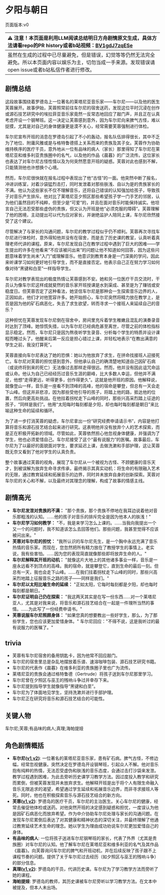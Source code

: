 # 夕阳与朝日
页面版本:v0
 

| :warning: 注意！本页面是利用LLM阅读总结明日方舟剧情原文生成，具体方法请看repo的PR history或者b站视频：[BV1gdJ7zqESe](https://www.bilibili.com/video/BV1gdJ7zqESe/)         |
|:----------------------------|
| 虽然在生成的过程中已尽量避免，但是错误，幻觉等等仍然无法完全避免。所以本页面内容以娱乐为主，切勿当成一手来源。发现错误请open issue或者b站私信作者进行修改。|



## 剧情总结
这段故事围绕着罗德岛上一位著名的莱塔尼亚音乐家——车尔尼——以及他的医生芙蓉展开。故事伊始，芙蓉照常前往车尔尼的宿舍送药，发现这位平时沉浸在创作或源石技艺研究中的埃拉菲亚音乐家竟然一反常态地回应了敲门声，并且正在认真考虑开设一个钢琴班。这一决定让芙蓉感到意外，因为车尔尼向来脾气古怪，难以捉摸，尤其是对自己的身体健康更是漠不关心，经常需要芙蓉强制进行体检。

车尔尼宣布开班的消息在罗德岛引起了不小的轰动，报名队伍排得很长，其中不乏为了地位、附庸风雅或是与格特鲁德搭上关系而来的贵族及其子女。芙蓉作为协助维持秩序的医疗干员，意外地从一位有品味的病人（家长）那里得知了车尔尼在莱塔尼亚和维多利亚贵族圈中的名气，以及他的作品《晨暮》的广泛流传。这位家长也表达了对车尔尼古怪性情以及为何突然愿意开班的疑惑。芙蓉对此也感到不解，只能猜测他也许想换个心境。

然而，车尔尼很快就在报名过程中表现出了他“古怪”的一面。他突然中断了报名，冲进训练室，对着沙袋猛烈击打，同时发泄着对那些肤浅、自以为是的贵族家长的不满。他认为这些家长不仅不理解音乐，还将自己错误的认知强加给孩子，导致孩子对音乐产生排斥。他对比了莱塔尼亚夕照区那些希望孩子学一门手艺的邻居，认为他们虽然目的不纯粹，但至少是“可爱”的，并且在面对音乐时能保持诚实。他坦言自己无法忍受那些虚伪的贵族，但又认为开班是他“必须克服的障碍”。芙蓉理解了他的困境，主动提出可以代为应对家长，并谢绝监护人陪同上课，车尔尼欣然接受了这个建议。

尽管解决了与家长的沟通问题，车尔尼的教学过程似乎仍不顺利。芙蓉再次寻找车尔尼进行体检时，意外得知他并没有在宿舍，而是去了历史课的教室，认真听着真理老师代讲的课程。原来，车尔尼发现自己在教学过程中遇到了巨大的困难——学生提出的许多在他看来“不应该被问出来”的问题让他不知道如何回答，因为这些问题意味着学生尚未“入门”或理解音乐。他意识到教育本身是一门深奥的学问，因此来听课学习如何更好地引导学生，而不是直接否定。他表示自己正在努力学习如何像对待“黑键和白垩”一样指导学生。

车尔尼对教学表现出的极度热情让芙蓉感到不安。她和另一位医疗干员交流时，干员认为像车尔尼这样成就斐然的音乐家开班授课是水到渠成、甚至是为了赚钱或安稳度日。但芙蓉否定了这种看法，她坚信车尔尼是那种会一生探索音乐边界的人，正因如此，他们才对他宽容许多。她开始担心，车尔尼突然将精力放在教学上，是否是因为他的矿石病恶化，失去了求生欲望，转而寻求一个接班人来延续自己的音乐？

这种担忧在芙蓉发现车尔尼倒在宿舍中，房间里充斥着学生稚嫩且混乱的演奏录音时达到了顶峰。她惊慌失措，以为车尔尼已经病危甚至离世，尽管之前的体检指标显示稳定。然而，车尔尼只是因为熬夜听学生录音、分析每个学生的特质并设计课程而睡过头了。他醒来后第一反应是担心错过上课，并轻松地表示“在教出满意的学生之前，我没打算死”。

芙蓉直接向车尔尼表达了她的恐惧：她以为他放弃了求生，在拼命找接班人迎接死亡。车尔尼对芙蓉的担忧感到意外，但他承认自己的确清楚地知道自己因矿石病（或说终将到来的死亡）无法像过去那样走得很远。然而，他并没有因此诅咒命运或认命。他认为自己已经经历过音乐生涯的巅峰，比大多数人幸运，但他并不满足，他想“走得更远，听得更多，创作得更久”。这就是他开班的原因。他解释说，就像登山一样，音乐是一座看不到顶峰的高峰，他的宿命是攀登，但总有一天会走下山峰。但这并非悲凉，因为那些受他引导的孩子，将踏上他的路，抵达他的位置，然后向更高处挑战。在他拄着拐杖走下山峰的同时，那些兴高采烈踏上征途的孩子，“同样是我们”。他用“太阳每时每刻都是夕阳，却也每时每刻都是朝日”来比喻这种生命的延续和循环。

为了进一步打消芙蓉的疑虑，车尔尼拿出一份“研究经费申请请示书”，内容是他打算将音乐和源石技艺结合起来进行研究。这表明他并没有放弃个人的艺术探索，而是正在积极开拓新的领域。尽管如此，芙蓉依然担心他忽视身体健康，并强调为了学生，他也必须爱惜自己。车尔尼接受了这个“最有说服力”的医嘱。故事最后，车尔尼为了以最好的面貌面对学生，要求延迟上课，去做洗漱和手部护理，这让芙蓉既无奈又看到了他对学生的认真负责。

整个故事通过芙蓉的视角，展现了车尔尼从一个被视为古怪、不顾健康的音乐天才，到被误解为放弃生命寻求传承，最终揭示其真实动机：将生命的有限融入艺术的无限，通过教育延续和拓展音乐的边界，同时并未放弃自身的创新探索。芙蓉对车尔尼的关心和不解，以及最终对其理念的理解，构成了故事的情感主线。
## 剧情高光
*   **车尔尼发泄对贵族的不满：** "那个贵族，那个贵族不停地在我耳边说着他对音乐那粗浅的认知。......他的孩子对音乐的排斥完全是因为他本人的肤浅！"
*   **车尔尼学习如何教学：** "不，我是来学习怎么上课的。......当我向我提出一个又一个的问题时，我不知道该怎么去回答他们。那些问题，我甚至觉得不应该被问出来。"
*   **芙蓉对车尔尼的担忧：** "我所认识的车尔尼先生，是一个胸中永远充满了音乐热情的音乐家。而现在，您忽然把所有精力放在了教授学生的事情上。老实说，我有些害怕。......因为您的表现简直就像那些即将放弃生命的人。"
*   **车尔尼解释其开班的动机：** "就像这片大地上的其他诸多事业一样，音乐是一座永远看不到顶点的高峰。我的宿命，就是攀登它，直到生命的最后一刻。但总有一天，我也会走下山峰。......在我们拄着拐杖走下山峰的同时，那些兴高采烈地踏上征服音乐之路的孩子——同样是我们。"
*   **车尔尼以太阳比喻生命的延续：** "正如太阳，它每时每刻都是夕阳，却也每时每刻都是朝日。"
*   **车尔尼证明自己仍在探索：** "我这两天其实是在写一份东西......对一个莱塔尼亚人，尤其是对我来说，将音乐和源石技艺结合在一起是一件理所当然的事情。......为此写了一份经费申请书。"
*   **芙蓉说服车尔尼照顾身体：** "如果您真的想要教出一些好学生，那么，为了那些学生，您也应该更加爱惜身体。" 车尔尼回应："不得不说，这是我听过的最有说服力的医嘱了。"
## trivia
*   芙蓉有车尔尼宿舍的备用钥匙卡，因为他常不回应敲门。
*   车尔尼的宿舍里总是杂乱地摆放着乐谱、速溶咖啡包装、源石技艺研究书籍。
*   车尔尼的代表作《晨暮》在维多利亚的贵族圈子里也广为流传。
*   莱塔尼亚的贵族会通过格特鲁德（Gertrude）将孩子送到车尔尼那里学习。
*   车尔尼曾在夕照区与巫王的残响斗争过并幸存下来。
*   车尔尼提到指导学生就像指导“黑键和白垩”。
*   车尔尼为了体面地见学生，坚持洗漱并进行手部护理。
*   车尔尼正在研究将音乐和源石技艺结合的可能性。
## 关键人物
车尔尼;芙蓉;有品味的病人;真理;海帕提娅
## 角色剧情概括
-   **车尔尼([v1](../chars/char_4047_pianst.md),[v2](../char_v3/char_4047_pianst.md))**: 一位著名的莱塔尼亚音乐家，患有矿石病。脾气古怪，不修边幅，经常忽视健康。突然决定在罗德岛开设钢琴班，引起众人不解。他对音乐抱有纯粹的热情，无法忍受虚伪和肤浅的音乐态度，会通过击打沙袋来发泄。教学过程遇到困难，为此去旁听历史课学习教学方法。因过度投入教学和研究而累倒，但被芙蓉发现并未放弃求生。他解释开班是出于将个人有限生命融入音乐无限追求的渴望，希望通过学生延续和拓展音乐边界，而非寻求接班人等死。同时，他也在积极探索音乐与源石技艺结合的新方向。
-   **芙蓉([v1](../chars/char_120_hibisc.md),[v2](../char_v3/char_120_hibisc.md))**: 罗德岛的医疗干员，车尔尼的主治医生。关心车尔尼的健康，经常去催促他体检或送药。对他突然开班的决定感到疑惑和担忧，一度误认为他是因矿石病恶化而放弃希望。作为中介协助车尔尼处理与家长的沟通问题。在发现车尔尼累倒后表达了对其健康和精神状态的深切关注，并最终理解了他通过教育延续艺术生命的理念。她以学生为理由成功劝说车尔尼更加爱惜自己的身体。
-   **有品味的病人**: 一位将孩子送进车尔尼钢琴班的家长，代表了外界（尤其是贵族圈）对车尔尼的认知。他了解车尔尼在莱塔尼亚和维多利亚的名气及其作品《晨暮》。向芙蓉询问车尔尼的脾气和开班动机，并在后续反映了孩子跟不上课程节奏的问题。提供了关于车尔尼过去经历（如夕照区与巫王的残响斗争）的部分信息。
-   **真理([v1](../chars/char_195_glassb.md),[v2](../char_v3/char_195_glassb.md))**: 罗德岛的干员，代讲历史课。车尔尼为了学习教学方法而旁听了她的课程。
-   **海帕提娅**: 罗德岛的教师，其历史课被车尔尼旁听以学习教学方法。在文本中被提及，但本人未出场。